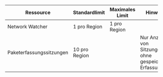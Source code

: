 | Ressource | Standardlimit | Maximales Limit | Hinweis |
| --- | --- | --- | --- |
| Network Watcher | 1 pro Region  | 1 pro Region | |
| Paketerfassungssitzungen |10 pro Region | |Nur Anzahl von Sitzungen, ohne gespeicherte Erfassungen |
